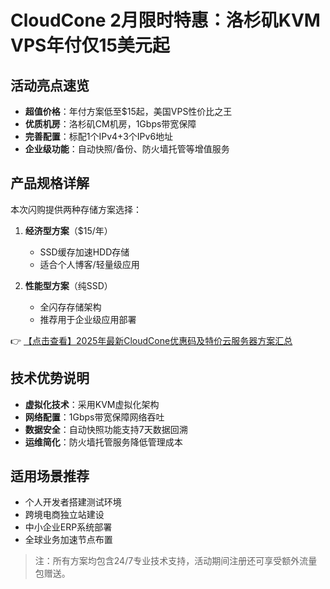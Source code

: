 # CloudCone 2月限时特惠：洛杉矶KVM VPS年付仅15美元起

## 活动亮点速览
- **超值价格**：年付方案低至$15起，美国VPS性价比之王
- **优质机房**：洛杉矶CM机房，1Gbps带宽保障
- **完善配置**：标配1个IPv4+3个IPv6地址
- **企业级功能**：自动快照/备份、防火墙托管等增值服务

## 产品规格详解
本次闪购提供两种存储方案选择：

1. **经济型方案**（$15/年）
   - SSD缓存加速HDD存储
   - 适合个人博客/轻量级应用

2. **性能型方案**（纯SSD）
   - 全闪存存储架构
   - 推荐用于企业级应用部署

👉 [【点击查看】2025年最新CloudCone优惠码及特价云服务器方案汇总](https://bit.ly/Cloudcone)

## 技术优势说明
- **虚拟化技术**：采用KVM虚拟化架构
- **网络配置**：1Gbps带宽保障网络吞吐
- **数据安全**：自动快照功能支持7天数据回溯
- **运维简化**：防火墙托管服务降低管理成本

## 适用场景推荐
- 个人开发者搭建测试环境
- 跨境电商独立站建设
- 中小企业ERP系统部署
- 全球业务加速节点布置

> 注：所有方案均包含24/7专业技术支持，活动期间注册还可享受额外流量包赠送。
